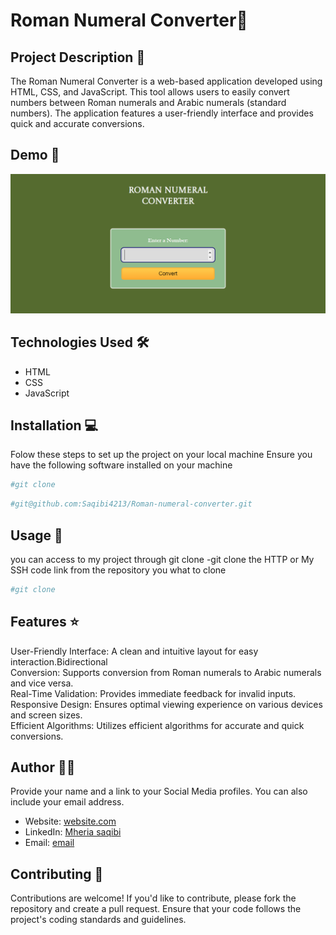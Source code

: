 # Roman Numeral Converter🚀

## Project Description 📝
The Roman Numeral Converter is a web-based application developed using HTML, CSS, and JavaScript. This tool allows users to easily convert numbers between Roman numerals and Arabic numerals (standard numbers). The application features a user-friendly interface and provides quick and accurate conversions.

## Demo 📸

![Demo](./img/roman.png)

## Technologies Used 🛠️
- HTML
- CSS
- JavaScript
## Installation 💻

Folow these steps to set up the project on your local machine 
Ensure you have the following software installed on your machine

```bash
#git clone
```
```bash
#git@github.com:Saqibi4213/Roman-numeral-converter.git
```

## Usage 🎯

you can access to my project through git clone 
-git clone the HTTP or My SSH code link from the repository you what to clone 

```bash
#git clone
```

## Features ⭐
User-Friendly Interface: A clean and intuitive layout for easy interaction.Bidirectional 
<br>
Conversion: Supports conversion from Roman numerals to Arabic numerals and vice versa.
<br>
Real-Time Validation: Provides immediate feedback for invalid inputs.
<br>
Responsive Design: Ensures optimal viewing experience on various devices and screen sizes.
<br>
Efficient Algorithms: Utilizes efficient algorithms for accurate and quick conversions.

## Author 👩‍💻

Provide your name and a link to your Social Media profiles. You can also include your email address.

- Website: [website.com](https://saqibi4213.github.io/Roman-numeral-converter/)
- LinkedIn: [Mheria saqibi](https://www.linkedin.com/in/mheria-saqibi-a386a41a1?utm_source=share&utm_campaign=share_via&utm_content=profile&utm_medium=android_app)
- Email: [email](mosawermh@gmail.com)

## Contributing 🤝

Contributions are welcome! If you'd like to contribute, please fork the repository and create a pull request. Ensure that your code follows the project's coding standards and guidelines.

